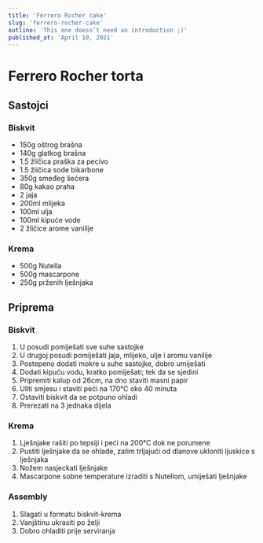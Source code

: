 ```yaml
---
title: 'Ferrero Rocher cake'
slug: 'ferrero-rocher-cake'
outline: 'This one doesn’t need an introduction ;)'
published_at: 'April 10, 2021'
---
```


# Ferrero Rocher torta

## Sastojci
### Biskvit
- 150g oštrog brašna
- 140g glatkog brašna
- 1.5 žličica praška za pecivo
- 1.5 žličica sode bikarbone
- 350g smeđeg šećera
- 80g kakao praha
- 2 jaja
- 200ml mlijeka
- 100ml ulja
- 100ml kipuće vode
- 2 žličice arome vanilije

### Krema
- 500g Nutella
- 500g mascarpone
- 250g prženih lješnjaka

## Priprema
### Biskvit
1. U posudi pomiješati sve suhe sastojke
2. U drugoj posudi pomiješati jaja, mlijeko, ulje i aromu vanilije
3. Postepeno dodati mokre u suhe sastojke, dobro umiješati
4. Dodati kipuću vodu, kratko pomiješati; tek da se sjedini
5. Pripremiti kalup od 26cm, na dno staviti masni papir
6. Uliti smjesu i staviti peći na 170°C oko 40 minuta
7. Ostaviti biskvit da se potpuno ohladi
8. Prerezati na 3 jednaka dijela

### Krema
1. Lješnjake rašiti po tepsiji i peći na 200°C dok ne porumene
2. Pustiti lješnjake da se ohlade, zatim trljajući od dlanove ukloniti ljuskice s lješnjaka
3. Nožem nasjeckati lješnjake
4. Mascarpone sobne temperature izraditi s Nutellom, umiješati lješnjake

### Assembly
1. Slagati u formatu biskvit-krema
2. Vanjštinu ukrasiti po želji
3. Dobro ohladiti prije serviranja